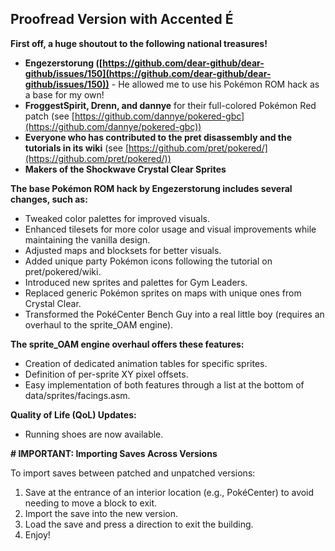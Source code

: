 ## Proofread Version with Accented É 

**First off, a huge shoutout to the following national treasures!**

* **Engezerstorung ([https://github.com/dear-github/dear-github/issues/150](https://github.com/dear-github/dear-github/issues/150))** - He allowed me to use his Pokémon ROM hack as a base for my own!
* **FroggestSpirit, Drenn, and dannye** for their full-colored Pokémon Red patch (see [https://github.com/dannye/pokered-gbc](https://github.com/dannye/pokered-gbc))
* **Everyone who has contributed to the pret disassembly and the tutorials in its wiki** (see [https://github.com/pret/pokered/](https://github.com/pret/pokered/))
* **Makers of the Shockwave Crystal Clear Sprites**

**The base Pokémon ROM hack by Engezerstorung includes several changes, such as:**

* Tweaked color palettes for improved visuals.
* Enhanced tilesets for more color usage and visual improvements while maintaining the vanilla design.
* Adjusted maps and blocksets for better visuals.
* Added unique party Pokémon icons following the tutorial on pret/pokered/wiki.
* Introduced new sprites and palettes for Gym Leaders.
* Replaced generic Pokémon sprites on maps with unique ones from Crystal Clear.
* Transformed the PokéCenter Bench Guy into a real little boy (requires an overhaul to the sprite_OAM engine).

**The sprite_OAM engine overhaul offers these features:**

* Creation of dedicated animation tables for specific sprites.
* Definition of per-sprite XY pixel offsets.
* Easy implementation of both features through a list at the bottom of data/sprites/facings.asm.

**Quality of Life (QoL) Updates:**

* Running shoes are now available.

**# IMPORTANT: Importing Saves Across Versions**

To import saves between patched and unpatched versions:

1. Save at the entrance of an interior location (e.g., PokéCenter) to avoid needing to move a block to exit.
2. Import the save into the new version.
3. Load the save and press a direction to exit the building.
4. Enjoy!
